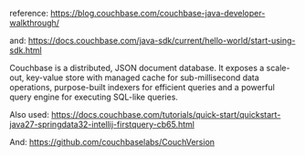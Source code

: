 
reference:  https://blog.couchbase.com/couchbase-java-developer-walkthrough/

and:  https://docs.couchbase.com/java-sdk/current/hello-world/start-using-sdk.html

Couchbase is a distributed, JSON document database. It exposes a scale-out, key-value store with managed cache for sub-millisecond data operations, purpose-built indexers for efficient queries and a powerful query engine for executing SQL-like queries.

Also used:  https://docs.couchbase.com/tutorials/quick-start/quickstart-java27-springdata32-intellij-firstquery-cb65.html


And:  https://github.com/couchbaselabs/CouchVersion












